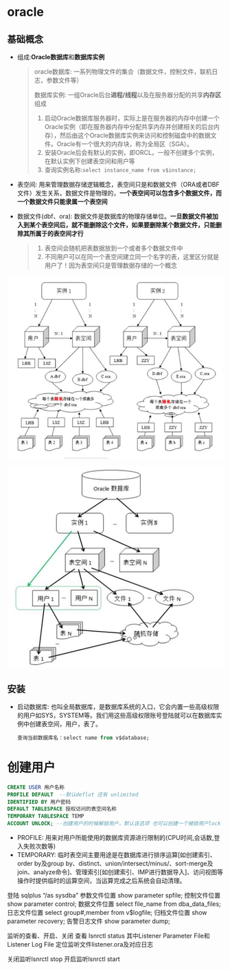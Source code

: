 # oracle

## 基础概念

- 组成:**Oracle数据库**和**数据库实例**

  > oracle数据库: 一系列物理文件的集合（数据文件，控制文件，联机日志，参数文件等）
  >
  > 数据库实例: 一组Oracle后台**进程/线程**以及在服务器分配的共享**内存区**组成
  >
  > 1. 启动Oracle数据库服务器时，实际上是在服务器的内存中创建一个Oracle实例（即在服务器内存中分配共享内存并创建相关的后台内存），然后由这个Oracle数据库实例来访问和控制磁盘中的数据文件。Oracle有一个很大的内存块，称为全局区（SGA）。
  > 2. 安装Oracle后会有默认的实例，即ORCL。一般不创建多个实例，在默认实例下创建表空间和用户等
  > 3. 查询实例名称:`select instance_name from v$instance;`


- 表空间: 用来管理数据存储逻辑概念，表空间只是和数据文件（ORA或者DBF文件）发生关系，数据文件是物理的，**一个表空间可以包含多个数据文件，而一个数据文件只能隶属一个表空间**

- 数据文件(dbf、ora): 数据文件是数据库的物理存储单位。**一旦数据文件被加入到某个表空间后，就不能删除这个文件，如果要删除某个数据文件，只能删除其所属于的表空间才行**

  > 1. 表空间会随机把表数据放到一个或者多个数据文件中
  > 2. 不同用户可以在同一个表空间建立同一个名字的表，这里区分就是用户了！因为表空间只是管理数据存储的一个概念



![oracle1](https://raw.githubusercontent.com/jayypc/notes/master/images/oracle1.jpg)

![oracle2](https://raw.githubusercontent.com/jayypc/notes/master/images/oracle2.jpg)

## 安装

- 启动数据库: 也叫全局数据库，是数据库系统的入口，它会内置一些高级权限的用户如SYS，SYSTEM等。我们用这些高级权限账号登陆就可以在数据库实例中创建表空间，用户，表了。

  ```sql
  查询当前数据库名：select name from v$database;
  ```



# 创建用户

```sql
CREATE USER 用户名称 
PROFILE DEFAULT  --默认deflut 还有 unlimited
IDENTIFIED BY 用户密码 
DEFAULT TABLESPACE 授权访问的表空间名称 
TEMPORARY TABLESPACE TEMP 
ACCOUNT UNLOCK; --创建用户的时候解锁用户，默认该选项 也可以创建一个被锁用户lock
```

- PROFILE: 用来对用户所能使用的数据库资源进行限制的(CPU时间,会话数,登入失败次数等)
- TEMPORARY: 临时表空间主要用途是在数据库进行排序运算[如创建索引、order by及group by、distinct、union/intersect/minus/、sort-merge及join、analyze命令]、管理索引[如创建索引、IMP进行数据导入]、访问视图等操作时提供临时的运算空间，当运算完成之后系统会自动清理。

登陆
sqlplus “/as sysdba”
参数文件位置
show parameter spfile;
控制文件位置
show parameter control;
数据文件位置
select file_name from dba_data_files;
日志文件位置
select group#,member from v$logfile;
归档文件位置
show parameter recovery;
告警日志文件
show parameter dump;

监听的查看、开启、关闭
查看
lsnrctl status 
其中Listener Parameter File和Listener Log File 定位监听文件listener.ora及对应日志

关闭监听lsnrctl stop
开启监听lsnrctl start


